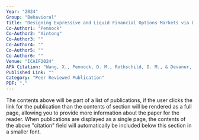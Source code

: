 ```yaml
---
Year: "2024"
Group: "Behavioral"
Title: "Designing Expressive and Liquid Financial Options Markets via Linear Programming and Automated Market Making"
Co-Author1: "Pennock"
Co-Author2: "Xintong"
Co-Author3: ""
Co-Author4: ""
Co-Author5: ""
Co-Author6: ""
Venue: "ICAIF2024"
APA Citation: "Wang, X., Pennock, D. M., Rothschild, D. M., & Devanur, N. R. (2024). Designing Expressive and Liquid Financial Options Markets via Linear Programming and Automated Market Making. Proceedings of the 5th ACM International Conference on AI in Finance, 496-503. https://doi.org/10.1145/3677052.3698687"
Published Link: ""
Category: "Peer Reviewed Publication"
PDF: "."
---
```


The contents above will be part of a list of publications, if the user clicks the link for the publication than the contents of section will be rendered as a full page, allowing you to provide more information about the paper for the reader. When publications are displayed as a single page, the contents of the above "citation" field will automatically be included below this section in a smaller font.